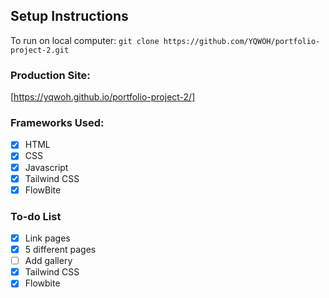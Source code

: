 ## Setup Instructions
To run on local computer:
`git clone https://github.com/YQWOH/portfolio-project-2.git`

### Production Site:
[https://yqwoh.github.io/portfolio-project-2/]

### Frameworks Used: 
- [x] HTML
- [x] CSS
- [x] Javascript
- [x] Tailwind CSS
- [x] FlowBite

### To-do List
- [x] Link pages
- [x] 5 different pages
- [ ] Add gallery
- [x] Tailwind CSS
- [x] Flowbite